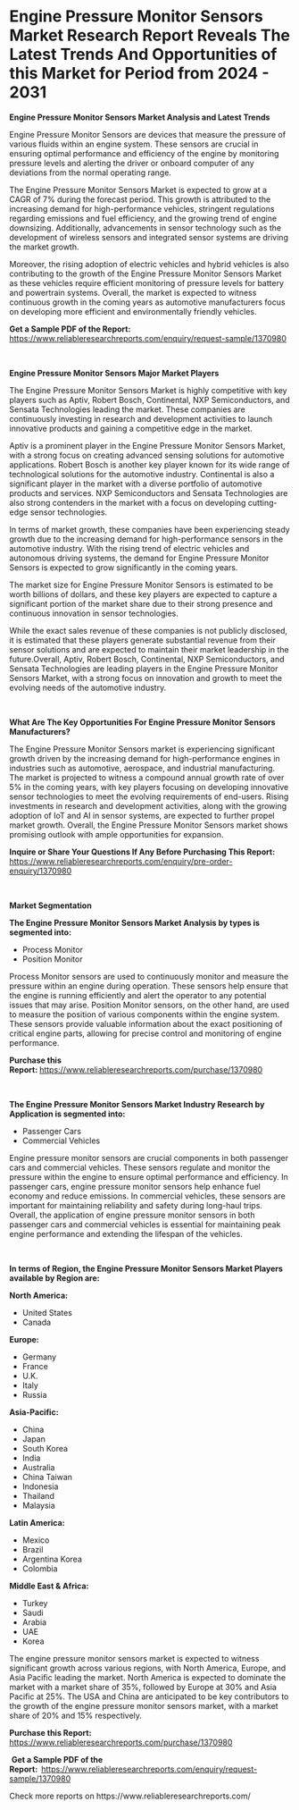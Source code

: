 <p><h1>Engine Pressure Monitor Sensors Market Research Report Reveals The Latest Trends And Opportunities of this Market for Period from 2024 - 2031</h1></p><p><strong>Engine Pressure Monitor Sensors Market Analysis and Latest Trends</strong></p>
<p><p>Engine Pressure Monitor Sensors are devices that measure the pressure of various fluids within an engine system. These sensors are crucial in ensuring optimal performance and efficiency of the engine by monitoring pressure levels and alerting the driver or onboard computer of any deviations from the normal operating range.</p><p>The Engine Pressure Monitor Sensors Market is expected to grow at a CAGR of 7% during the forecast period. This growth is attributed to the increasing demand for high-performance vehicles, stringent regulations regarding emissions and fuel efficiency, and the growing trend of engine downsizing. Additionally, advancements in sensor technology such as the development of wireless sensors and integrated sensor systems are driving the market growth.</p><p>Moreover, the rising adoption of electric vehicles and hybrid vehicles is also contributing to the growth of the Engine Pressure Monitor Sensors Market as these vehicles require efficient monitoring of pressure levels for battery and powertrain systems. Overall, the market is expected to witness continuous growth in the coming years as automotive manufacturers focus on developing more efficient and environmentally friendly vehicles.</p></p>
<p><strong>Get a Sample PDF of the Report:&nbsp;</strong> <a href="https://www.reliableresearchreports.com/enquiry/request-sample/1370980">https://www.reliableresearchreports.com/enquiry/request-sample/1370980</a></p>
<p>&nbsp;</p>
<p><strong>Engine Pressure Monitor Sensors Major Market Players</strong></p>
<p><p>The Engine Pressure Monitor Sensors Market is highly competitive with key players such as Aptiv, Robert Bosch, Continental, NXP Semiconductors, and Sensata Technologies leading the market. These companies are continuously investing in research and development activities to launch innovative products and gaining a competitive edge in the market.</p><p>Aptiv is a prominent player in the Engine Pressure Monitor Sensors Market, with a strong focus on creating advanced sensing solutions for automotive applications. Robert Bosch is another key player known for its wide range of technological solutions for the automotive industry. Continental is also a significant player in the market with a diverse portfolio of automotive products and services. NXP Semiconductors and Sensata Technologies are also strong contenders in the market with a focus on developing cutting-edge sensor technologies.</p><p>In terms of market growth, these companies have been experiencing steady growth due to the increasing demand for high-performance sensors in the automotive industry. With the rising trend of electric vehicles and autonomous driving systems, the demand for Engine Pressure Monitor Sensors is expected to grow significantly in the coming years.</p><p>The market size for Engine Pressure Monitor Sensors is estimated to be worth billions of dollars, and these key players are expected to capture a significant portion of the market share due to their strong presence and continuous innovation in sensor technologies.</p><p>While the exact sales revenue of these companies is not publicly disclosed, it is estimated that these players generate substantial revenue from their sensor solutions and are expected to maintain their market leadership in the future.Overall, Aptiv, Robert Bosch, Continental, NXP Semiconductors, and Sensata Technologies are leading players in the Engine Pressure Monitor Sensors Market, with a strong focus on innovation and growth to meet the evolving needs of the automotive industry.</p></p>
<p>&nbsp;</p>
<p><strong>What Are The Key Opportunities For Engine Pressure Monitor Sensors Manufacturers?</strong></p>
<p><p>The Engine Pressure Monitor Sensors market is experiencing significant growth driven by the increasing demand for high-performance engines in industries such as automotive, aerospace, and industrial manufacturing. The market is projected to witness a compound annual growth rate of over 5% in the coming years, with key players focusing on developing innovative sensor technologies to meet the evolving requirements of end-users. Rising investments in research and development activities, along with the growing adoption of IoT and AI in sensor systems, are expected to further propel market growth. Overall, the Engine Pressure Monitor Sensors market shows promising outlook with ample opportunities for expansion.</p></p>
<p><strong>Inquire or Share Your Questions If Any Before Purchasing This Report:</strong> <a href="https://www.reliableresearchreports.com/enquiry/pre-order-enquiry/1370980">https://www.reliableresearchreports.com/enquiry/pre-order-enquiry/1370980</a></p>
<p>&nbsp;</p>
<p><strong>Market Segmentation</strong></p>
<p><strong>The Engine Pressure Monitor Sensors Market Analysis by types is segmented into:</strong></p>
<p><ul><li>Process Monitor</li><li>Position Monitor</li></ul></p>
<p><p>Process Monitor sensors are used to continuously monitor and measure the pressure within an engine during operation. These sensors help ensure that the engine is running efficiently and alert the operator to any potential issues that may arise. Position Monitor sensors, on the other hand, are used to measure the position of various components within the engine system. These sensors provide valuable information about the exact positioning of critical engine parts, allowing for precise control and monitoring of engine performance.</p></p>
<p><strong>Purchase this Report:&nbsp;</strong><a href="https://www.reliableresearchreports.com/purchase/1370980">https://www.reliableresearchreports.com/purchase/1370980</a></p>
<p>&nbsp;</p>
<p><strong>The Engine Pressure Monitor Sensors Market Industry Research by Application is segmented into:</strong></p>
<p><ul><li>Passenger Cars</li><li>Commercial Vehicles</li></ul></p>
<p><p>Engine pressure monitor sensors are crucial components in both passenger cars and commercial vehicles. These sensors regulate and monitor the pressure within the engine to ensure optimal performance and efficiency. In passenger cars, engine pressure monitor sensors help enhance fuel economy and reduce emissions. In commercial vehicles, these sensors are important for maintaining reliability and safety during long-haul trips. Overall, the application of engine pressure monitor sensors in both passenger cars and commercial vehicles is essential for maintaining peak engine performance and extending the lifespan of the vehicles.</p></p>
<p>&nbsp;</p>
<p><strong>In terms of Region, the Engine Pressure Monitor Sensors Market Players available by Region are:</strong></p>
<p>
    <p> <strong> North America: </strong>
        <ul>
            <li>United States</li>
            <li>Canada</li>
        </ul>
        </p> 
    <p> <strong> Europe: </strong>
        <ul>
            <li>Germany</li>
            <li>France</li>
            <li>U.K.</li>
            <li>Italy</li>
            <li>Russia</li>
        </ul>
        </p> 
    <p> <strong> Asia-Pacific: </strong>
        <ul>
            <li>China</li>
            <li>Japan</li>
            <li>South Korea</li>
            <li>India</li>
            <li>Australia</li>
            <li>China Taiwan</li>
            <li>Indonesia</li>
            <li>Thailand</li>
            <li>Malaysia</li>
        </ul>
        </p> 
    <p> <strong> Latin America: </strong>
        <ul>
            <li>Mexico</li>
            <li>Brazil</li>
            <li>Argentina Korea</li>
            <li>Colombia</li>
        </ul>
        </p> 
    <p> <strong> Middle East & Africa: </strong>
        <ul>
            <li>Turkey</li>
            <li>Saudi</li>
            <li>Arabia</li>
            <li>UAE</li>
            <li>Korea</li>
        </ul>
    </p>
    </p>
<p><p>The engine pressure monitor sensors market is expected to witness significant growth across various regions, with North America, Europe, and Asia Pacific leading the market. North America is expected to dominate the market with a market share of 35%, followed by Europe at 30% and Asia Pacific at 25%. The USA and China are anticipated to be key contributors to the growth of the engine pressure monitor sensors market, with a market share of 20% and 15% respectively.</p></p>
<p><strong>Purchase this Report: </strong><a href="https://www.reliableresearchreports.com/purchase/1370980">https://www.reliableresearchreports.com/purchase/1370980</a></p>
<p>&nbsp;<strong>Get a Sample PDF of the Report:&nbsp;&nbsp;</strong><a href="https://www.reliableresearchreports.com/enquiry/request-sample/1370980">https://www.reliableresearchreports.com/enquiry/request-sample/1370980</a></p>
<p><strong></strong></p>
<p>Check more reports on https://www.reliableresearchreports.com/</p>